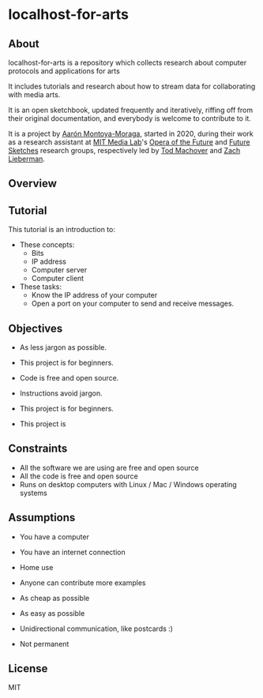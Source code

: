 # localhost-for-arts

## About

localhost-for-arts is a repository which collects research about computer protocols and applications for arts

It includes tutorials and research about how to stream data for collaborating with media arts.

It is an open sketchbook, updated frequently and iteratively, riffing off from their original documentation, and everybody is welcome to contribute to it.

It is a project by [Aarón Montoya-Moraga](https://montoyamoraga.io/), started in 2020, during their work as a research assistant at [MIT Media Lab](https://www.media.mit.edu/)'s [Opera of the Future](https://www.media.mit.edu/groups/opera-of-the-future/) and [Future Sketches](https://www.media.mit.edu/groups/future-sketches/overview/) research groups, respectively led by [Tod Machover](https://www.media.mit.edu/people/tod/overview/) and [Zach Lieberman](https://www.media.mit.edu/people/zachl/overview/).

## Overview

## Tutorial

This tutorial is an introduction to:

* These concepts:
  * Bits
  * IP address
  * Computer server
  * Computer client
* These tasks:
  * Know the IP address of your computer
  * Open a port on your computer to send and receive messages.

## Objectives

* As less jargon as possible.

* This project is for beginners.
* Code is free and open source.
* Instructions avoid jargon.

* This project is for beginners.
* This project is 

## Constraints

* All the software we are using are free and open source
* All the code is free and open source
* Runs on desktop computers with Linux /  Mac / Windows operating systems

## Assumptions

* You have a computer
* You have an internet connection

* Home use
* Anyone can contribute more examples
* As cheap as possible
* As easy as possible
* Unidirectional communication, like postcards :)
* Not permanent

## License

MIT
